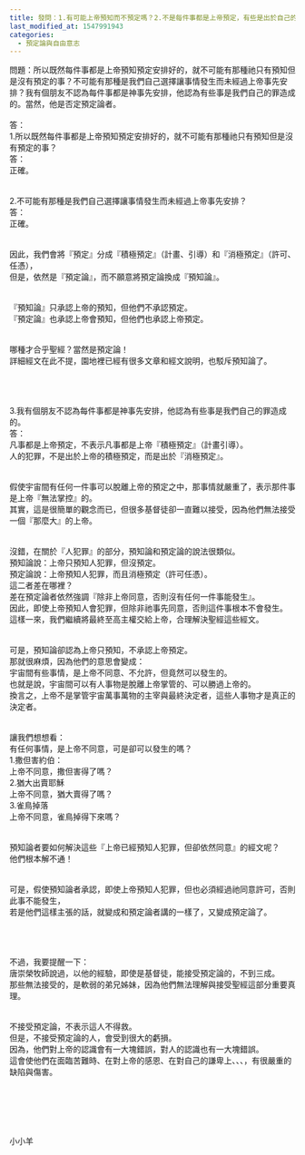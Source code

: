```yaml
---
title: 發問：1.有可能上帝預知而不預定嗎？2.不是每件事都是上帝預定，有些是出於自己的罪？
last_modified_at: 1547991943
categories:
  - 預定論與自由意志
---
```


問題：所以既然每件事都是上帝預知預定安排好的，就不可能有那種祂只有預知但是沒有預定的事？不可能有那種是我們自己選擇讓事情發生而未經過上帝事先安排？我有個朋友不認為每件事都是神事先安排，他認為有些事是我們自己的罪造成的。當然，他是否定預定論者。<!--more--><br><br>答：<br>1.所以既然每件事都是上帝預知預定安排好的，就不可能有那種祂只有預知但是沒有預定的事？<br>答：<br>正確。<br><br> <br>2.不可能有那種是我們自己選擇讓事情發生而未經過上帝事先安排？<br>答：<br>正確。<br> <br><br>因此，我們會將『預定』分成『積極預定』（計畫、引導）和『消極預定』（許可、任憑），<br>但是，依然是『預定論』，而不願意將預定論換成『預知論』。<br><br> <br>『預知論』只承認上帝的預知，但他們不承認預定。<br> 『預定論』也承認上帝會預知，但他們也承認上帝預定。<br><br><br>哪種才合乎聖經？當然是預定論！<br>詳細經文在此不提，園地裡已經有很多文章和經文說明，也駁斥預知論了。<br> <br><br><br><br>3.我有個朋友不認為每件事都是神事先安排，他認為有些事是我們自己的罪造成的。<br>答：<br>凡事都是上帝預定，不表示凡事都是上帝『積極預定』（計畫引導）。<br>人的犯罪，不是出於上帝的積極預定，而是出於『消極預定』。<br> <br><br>假使宇宙間有任何一件事可以脫離上帝的預定之中，那事情就嚴重了，表示那件事是上帝『無法掌控』的。<br>其實，這是很簡單的觀念而已，但很多基督徒卻一直難以接受，因為他們無法接受一個『那麼大』的上帝。<br> <br><br>沒錯，在關於『人犯罪』的部分，預知論和預定論的說法很類似。<br>預知論說：上帝只預知人犯罪，但沒預定。<br>預定論說：上帝預知人犯罪，而且消極預定（許可任憑）。<br>這二者差在哪裡？<br>差在預定論者依然強調『除非上帝同意，否則沒有任何一件事能發生』。<br>因此，即使上帝預知人會犯罪，但除非祂事先同意，否則這件事根本不會發生。<br>這樣一來，我們繼續將最終至高主權交給上帝，合理解決聖經這些經文。<br> <br><br>可是，預知論卻認為上帝只預知，不承認上帝預定。<br>那就很麻煩，因為他們的意思會變成：<br>宇宙間有些事情，是上帝不同意、不允許，但竟然可以發生的。<br>也就是說，宇宙間可以有人事物是脫離上帝掌管的、可以勝過上帝的。<br>換言之，上帝不是掌管宇宙萬事萬物的主宰與最終決定者，這些人事物才是真正的決定者。<br> <br><br>讓我們想想看：<br>有任何事情，是上帝不同意，可是卻可以發生的嗎？<br>1.撒但害約伯：<br>上帝不同意，撒但害得了嗎？<br>2.猶大出賣耶穌<br>上帝不同意，猶大賣得了嗎？<br>3.雀鳥掉落<br>上帝不同意，雀鳥掉得下來嗎？<br> <br><br>預知論者要如何解決這些『上帝已經預知人犯罪，但卻依然同意』的經文呢？<br>他們根本解不通！<br> <br><br>可是，假使預知論者承認，即使上帝預知人犯罪，但也必須經過祂同意許可，否則此事不能發生，<br>若是他們這樣主張的話，就變成和預定論者講的一樣了，又變成預定論了。<br> <br> <br><br><br>不過，我要提醒一下：<br>唐崇榮牧師說過，以他的經驗，即使是基督徒，能接受預定論的，不到三成。<br>那些無法接受的，是軟弱的弟兄姊妹，因為他們無法理解與接受聖經這部分重要真理。<br><br><br>不接受預定論，不表示這人不得救。<br>但是，不接受預定論的人，會受到很大的虧損。<br>因為，他們對上帝的認識會有一大塊錯誤，對人的認識也有一大塊錯誤。<br>這會使他們在面臨苦難時、在對上帝的感恩、在對自己的謙卑上、、、，有很嚴重的缺陷與傷害。<br><br><br><br><br><br><br>小小羊<br><br><br><br><br><br><br>
